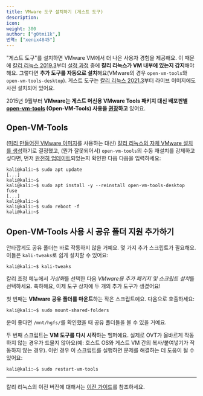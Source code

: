 ```yaml
---
title: VMware 도구 설치하기 (게스트 도구)
description:
icon:
weight: 300
author: ["g0tmi1k",]
번역: ["xenix4845"]
---
```


"게스트 도구"를 설치하면 VMware VM에서 더 나은 사용자 경험을 제공해요. 이 때문에 [칼리 리눅스 2019.3](https://kali.org/blog/kali-linux-2019-3-release/)부터 [설정 과정](https://gitlab.com/kalilinux/build-scripts/live-build-config/-/blob/master/simple-cdd/profiles/offline.downloads) 중에 **칼리 리눅스가 VM 내부에 있는지 감지**해야 해요. 그렇다면 **추가 도구를 자동으로 설치**해요(VMware의 경우 `open-vm-tools`와 `open-vm-tools-desktop`). 게스트 도구는 [칼리 리눅스 2021.3](https://kali.org/blog/kali-linux-2021-3-release/)부터 라이브 이미지에도 사전 설치되어 있어요.

2015년 9월부터 **VMware는 게스트 머신용 VMware Tools 패키지 대신 배포판별 [open-vm-tools](https://packages.debian.org/testing/open-vm-tools) (Open-VM-Tools) 사용을 [권장](https://blogs.vmware.com/vsphere/2015/09/open-vm-tools-ovt-the-future-of-vmware-tools-for-linux.html)하고** 있어요.

## Open-VM-Tools

([미리 만들어진 VMware 이미지](/get-kali/#kali-virtual-machines)를 사용하는 대신) [칼리 리눅스의 자체 VMware 설치를 생성](/docs/virtualization/install-vmware-guest-vm/)하기로 결정했고, (뭔가 잘못되어서) `open-vm-tools`의 수동 재설치를 강제하고 싶다면, 먼저 [완전히 업데이트](/docs/general-use/updating-kali/)되었는지 확인한 다음 다음을 입력하세요:

```console
kali@kali:~$ sudo apt update
[...]
kali@kali:~$
kali@kali:~$ sudo apt install -y --reinstall open-vm-tools-desktop fuse
[...]
kali@kali:~$
kali@kali:~$ sudo reboot -f
kali@kali:~$
```

## Open-VM-Tools 사용 시 공유 폴더 지원 추가하기

안타깝게도 공유 폴더는 바로 작동하지 않을 거예요. 몇 가지 추가 스크립트가 필요해요. 이들은 `kali-tweaks`로 쉽게 설치할 수 있어요:

```console
kali@kali:~$ kali-tweaks
```

칼리 조정 메뉴에서 *가상화*를 선택한 다음 *VMware용 추가 패키지 및 스크립트 설치*를 선택하세요. 축하해요, 이제 도구 상자에 두 개의 추가 도구가 생겼어요!

첫 번째는 **VMware 공유 폴더를 마운트**하는 작은 스크립트예요. 다음으로 호출하세요:

```console
kali@kali:~$ sudo mount-shared-folders
```

운이 좋다면 `/mnt/hgfs/`를 확인했을 때 공유 폴더들을 볼 수 있을 거예요.

두 번째 스크립트는 **VM 도구를 다시 시작**하는 헬퍼예요. 실제로 OVT가 올바르게 작동하지 않는 경우가 드물지 않아요(예: 호스트 OS와 게스트 VM 간의 복사/붙여넣기가 작동하지 않는 경우). 이런 경우 이 스크립트를 실행하면 문제를 해결하는 데 도움이 될 수 있어요:

```console
kali@kali:~$ sudo restart-vm-tools
```

- - -

칼리 리눅스의 이전 버전에 대해서는 [이전 가이드](/docs/virtualization/install-vmware-guest-tools-legacy/)를 참조하세요.
